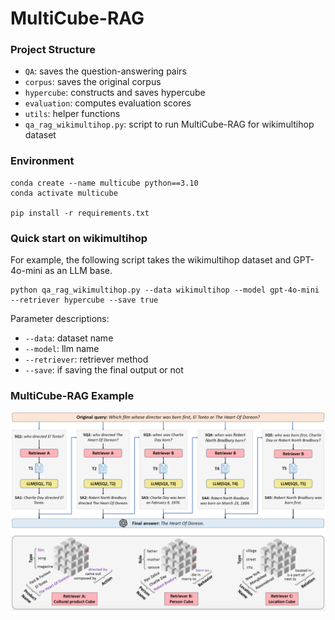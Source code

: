 # MultiCube-RAG

<!-- <div align="left">
<img src="https://github.com/JimengShi/Hypercube-RAG/blob/main/figures/hypercube_rag.jpg" alt="hypercuberag" width="1000"/> 
</div> -->


### Project Structure

- `QA`: saves the question-answering pairs
- `corpus`: saves the original corpus
- `hypercube`: constructs and saves hypercube
- `evaluation`: computes evaluation scores
- `utils`: helper functions
- `qa_rag_wikimultihop.py`: script to run MultiCube-RAG for wikimultihop dataset


### Environment
```
conda create --name multicube python==3.10
conda activate multicube

pip install -r requirements.txt
```

### Quick start on wikimultihop

For example, the following script takes the wikimultihop dataset and GPT-4o-mini as an LLM base.

```
python qa_rag_wikimultihop.py --data wikimultihop --model gpt-4o-mini --retriever hypercube --save true
```

Parameter descriptions:

- `--data`: dataset name
- `--model`: llm name
- `--retriever`: retriever method
- `--save`: if saving the final output or not

### MultiCube-RAG Example
<div align="left">
<img src="https://github.com/JimengShi/CubeRAG/blob/main/assets/multicube_example.png" alt="multicube-rag" width="1000"/> 
</div>
